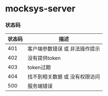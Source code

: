 # mocksys-server

### 状态码
|状态码|描述|
|--|--|
|401|客户端参数错误 或 非法操作提示|
|402|没有提供token|
|403|token过期|
|404|找不到相关数据 或 没有权限访问|
|500|服务端错误|